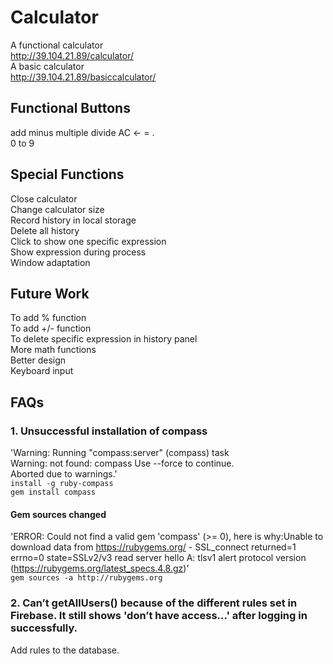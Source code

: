 # Calculator
A functional calculator       
http://39.104.21.89/calculator/           
A basic calculator               
http://39.104.21.89/basiccalculator/               


## Functional Buttons
add minus multiple divide  AC  <-  =  .     
0 to 9

## Special Functions
Close calculator    
Change calculator size    
Record history in local storage   
Delete all history    
Click to show one specific expression    
Show expression during process     
Window adaptation     

## Future Work
To add % function     
To add +/- function     
To delete specific expression in history panel     
More math functions     
Better design         
Keyboard input
       

## FAQs      
### 1. Unsuccessful installation of compass 
   'Warning: Running "compass:server" (compass) task       
    Warning: not found: compass Use --force to continue.       
    Aborted due to warnings.'                                
    ```
    install -g ruby-compass  
    ```              
    ```
    gem install compass            
    ```       
   #### Gem sources changed       
   'ERROR:  Could not find a valid gem 'compass' (>= 0), here is why:Unable to download data from https://rubygems.org/ - SSL_connect returned=1 errno=0 state=SSLv2/v3 read server hello A: tlsv1 alert protocol version (https://rubygems.org/latest_specs.4.8.gz)'         
    ```
    gem sources -a http://rubygems.org                       
    ```
### 2. Can’t getAllUsers() because of the different rules set in Firebase. It still shows 'don’t have access...' after logging in successfully.         
   Add rules to the database.  
